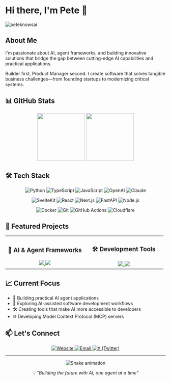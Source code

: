 # Hi there, I'm Pete 👋

<p align="left"> <img src="https://komarev.com/ghpvc/?username=peteknowsai&label=Profile%20views&color=0e75b6&style=flat" alt="peteknowsai" /> </p>

## About Me

I'm passionate about AI, agent frameworks, and building innovative solutions that bridge the gap between cutting-edge AI capabilities and practical applications.

Builder first, Product Manager second. I create software that solves tangible business challenges—from founding startups to modernizing critical systems.

## 📊 GitHub Stats

<div align="center">
  <img height="150em" src="https://github-readme-stats.vercel.app/api?username=peteknowsai&show_icons=true&theme=dark&hide_border=true&hide_rank=true&count_private=true" />
  <img height="150em" src="https://github-readme-stats.vercel.app/api/top-langs/?username=peteknowsai&layout=compact&theme=dark&hide_border=true" />
</div>

## 🛠️ Tech Stack

<p align="center">
  <img src="https://img.shields.io/badge/Python-3776AB?style=for-the-badge&logo=python&logoColor=white" alt="Python" />
  <img src="https://img.shields.io/badge/TypeScript-007ACC?style=for-the-badge&logo=typescript&logoColor=white" alt="TypeScript" />
  <img src="https://img.shields.io/badge/JavaScript-F7DF1E?style=for-the-badge&logo=javascript&logoColor=black" alt="JavaScript" />
  <img src="https://img.shields.io/badge/OpenAI-412991?style=for-the-badge&logo=openai&logoColor=white" alt="OpenAI" />
  <img src="https://img.shields.io/badge/Claude-7C3AED?style=for-the-badge&logo=anthropic&logoColor=white" alt="Claude" />
</p>

<p align="center">
  <img src="https://img.shields.io/badge/SvelteKit-FF3E00?style=for-the-badge&logo=svelte&logoColor=white" alt="SvelteKit" />
  <img src="https://img.shields.io/badge/React-20232A?style=for-the-badge&logo=react&logoColor=61DAFB" alt="React" />
  <img src="https://img.shields.io/badge/Next.js-000000?style=for-the-badge&logo=nextdotjs&logoColor=white" alt="Next.js" />
  <img src="https://img.shields.io/badge/FastAPI-009688?style=for-the-badge&logo=fastapi&logoColor=white" alt="FastAPI" />
  <img src="https://img.shields.io/badge/Node.js-339933?style=for-the-badge&logo=nodedotjs&logoColor=white" alt="Node.js" />
</p>

<p align="center">
  <img src="https://img.shields.io/badge/Docker-2CA5E0?style=for-the-badge&logo=docker&logoColor=white" alt="Docker" />
  <img src="https://img.shields.io/badge/Git-F05032?style=for-the-badge&logo=git&logoColor=white" alt="Git" />
  <img src="https://img.shields.io/badge/GitHub_Actions-2088FF?style=for-the-badge&logo=github-actions&logoColor=white" alt="GitHub Actions" />
  <img src="https://img.shields.io/badge/Cloudflare-F38020?style=for-the-badge&logo=cloudflare&logoColor=white" alt="Cloudflare" />
</p>

## 🚀 Featured Projects

<table>
  <tr>
    <td align="center" width="50%">
      <h3>🤖 AI & Agent Frameworks</h3>
      <a href="https://github.com/peteknowsai/claude-forge">
        <img src="https://github-readme-stats.vercel.app/api/pin/?username=peteknowsai&repo=claude-forge&theme=dark&hide_border=true" />
      </a>
      <a href="https://github.com/peteknowsai/agent_svelte">
        <img src="https://github-readme-stats.vercel.app/api/pin/?username=peteknowsai&repo=agent_svelte&theme=dark&hide_border=true" />
      </a>
    </td>
    <td align="center" width="50%">
      <h3>🛠️ Development Tools</h3>
      <a href="https://github.com/peteknowsai/ai-sdlc">
        <img src="https://github-readme-stats.vercel.app/api/pin/?username=peteknowsai&repo=ai-sdlc&theme=dark&hide_border=true" />
      </a>
      <a href="https://github.com/peteknowsai/financial-mcp-servers">
        <img src="https://github-readme-stats.vercel.app/api/pin/?username=peteknowsai&repo=financial-mcp-servers&theme=dark&hide_border=true" />
      </a>
    </td>
  </tr>
</table>

## 📈 Current Focus

- 🤖 Building practical AI agent applications
- 🚀 Exploring AI-assisted software development workflows  
- 🛠️ Creating tools that make AI more accessible to developers
- 🌐 Developing Model Context Protocol (MCP) servers

## 📫 Let's Connect

<p align="center">
  <a href="https://www.peteknowsai.xyz" target="_blank">
    <img src="https://img.shields.io/badge/Website-000000?style=for-the-badge&logo=About.me&logoColor=white" alt="Website" />
  </a>
  <a href="mailto:peteknowsai@gmail.com">
    <img src="https://img.shields.io/badge/Email-D14836?style=for-the-badge&logo=gmail&logoColor=white" alt="Email" />
  </a>
  <a href="https://x.com/peteknowsai" target="_blank">
    <img src="https://img.shields.io/badge/X-000000?style=for-the-badge&logo=x&logoColor=white" alt="X (Twitter)" />
  </a>
</p>

---

<p align="center">
  <img src="https://github.com/peteknowsai/peteknowsai/blob/output/github-contribution-grid-snake-dark.svg" alt="Snake animation" />
</p>

<p align="center">
  <i>💡 "Building the future with AI, one agent at a time"</i>
</p>